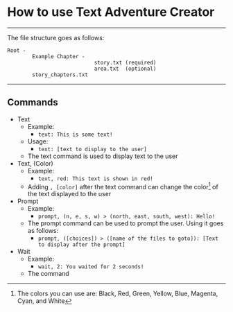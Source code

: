 # How to use Text Adventure Creator
---

The file structure goes as follows:
```
Root -
        Example Chapter -
                            story.txt (required)
                            area.txt  (optional)
        story_chapters.txt
```
---
## Commands
- Text
  - Example:
    - `text: This is some text!`
  - Usage:
    - `text: [text to display to the user]`
  - The text command is used to display text to the user
- Text, (Color)
  - Example:
    - `text, red: This text is shown in red!`
  - Adding `, [color]` after the text command can change the color[^1] of the text displayed to the user
- Prompt
  - Example:
    - `prompt, (n, e, s, w) > (north, east, south, west): Hello!`
  - The prompt command can be used to prompt the user. Using it goes as follows:
    - `prompt, ([choices]) > ([name of the files to goto]): [Text to display after the prompt]`
- Wait
  - Example:
    - `wait, 2: You waited for 2 seconds!`
  - The command 


[^1]: The colors you can use are: Black, Red, Green, Yellow, Blue, Magenta, Cyan, and White
